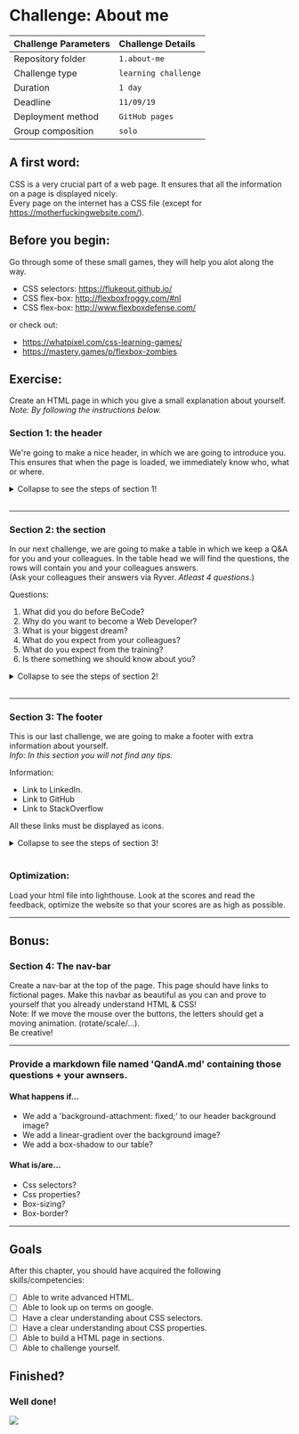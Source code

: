 # Challenge: About me

|Challenge Parameters  |Challenge Details              |
|:---------------------|:------------------------------|
|Repository folder     |`1.about-me`                   |
|Challenge type        |`learning challenge`           |
|Duration              |`1 day`                        |
|Deadline              | `11/09/19`                    |
|Deployment method     |`GitHub pages`                 |
|Group composition     |`solo`                         |




## A first word:

CSS is a very crucial part of a web page. It ensures that all the information on a page is displayed nicely.  
Every page on the internet has a CSS file (except for https://motherfuckingwebsite.com/).

## Before you begin:

Go through some of these small games, they will help you alot along the way.

- CSS selectors: https://flukeout.github.io/
- CSS flex-box: http://flexboxfroggy.com/#nl
- CSS flex-box: http://www.flexboxdefense.com/

or check out:   
- https://whatpixel.com/css-learning-games/  
- https://mastery.games/p/flexbox-zombies

## Exercise:
Create an HTML page in which you give a small explanation about yourself.  
*Note: By following the instructions below.*

### Section 1: the header
We're going to make a nice header, in which we are going to introduce you.  
This ensures that when the page is loaded, we immediately know who, what or where.

<details><summary>Collapse to see the steps of section 1!</summary>

#### Step 1:  
Create a `<header>`and insert a text, containing your *life quote* inside of it.  
This quote should have a very light grey color, use a **hex** color for this.

#### Step 2:  
Add a background image to the `<header>` and make sure the header's height is the same size as your *view height*.

#### Step 3:  
Make the image darker, so that it fits with the text.

#### Step 4:  
Make sure the text is centered in the middle of the screen.  
*Tip: look up flexbox.*

#### Step 5:  
Add an image of yourself above your quote. This should be a round image.  
`Note: The  rounding must be done in css.`

#### Step 6:  
Make sure that when you hover your mouse over the image, it becomes a bit blurry and slightly *larger. 
*Larger: Circle size stays the same, but the content image scales*

#### Step 7:  
Make sure that your age is displayed on the image when you hover over it.

#### Step 8:  
Add your name between the image and the quote.

#### Step 9:  
Use google fonts to add a new font-family. Style all your text on the page, make it beautiful!</details>
<br>

------

### Section 2: the section

In our next challenge, we are going to make a table in which we keep a Q&A for you and your colleagues.
In the table head we will find the questions, the rows will contain you and your colleagues answers.   
(Ask your colleagues their answers via Ryver. *Atleast 4 questions.*)

Questions:
1. What did you do before BeCode?
1. Why do you want to become a Web Developer?
1. What is your biggest dream?
1. What do you expect from your colleagues?
1. What do you expect from the training?
1. Is there something we should know about you?

<details><summary>Collapse to see the steps of section 2!</summary>

#### Step 1:
Create a table and fill it with all the information.

#### Step 2: 
Remove the horizontal lines from the table.

#### Step 3:
Make a striped table (example: dark grey/light grey.).  
*Tip: css selectors*

#### Step 4:
If the user moves his mouse over a 'td', the background colour must change.  
*Note: If the background is light it should turn darker, if not it should turn lighter.*

#### Step 5:
Each first letter in the `<td>` must have a **bold** font weight.  
*Tip: css selectors*
</details>

<br>

------

### Section 3: The footer

This is our last challenge, we are going to make a footer with extra information about yourself.  
*Info: In this section you will not find any tips.*

Information:  
- Link to LinkedIn.
- Link to GitHub
- Link to StackOverflow

All these links must be displayed as icons.

<details><summary>Collapse to see the steps of section 3!</summary>

#### Step 1:
Create a `<footer>` and give it a height of 150px.

#### Step 2:
Create a `<ul>` with the following sturcture `<ul>` -> `<li>` -> `<i>`. Center this in the footer.

#### Step 3: 
Add icons that contain the URLs. And make sure that they are spread in a width of 400px.

#### Step 4:
Animate the icons color on hover.

#### Step 5:
Before the first icon and after the last icon, there should be a vertical line `|`.

#### Step 6:  
When we select a icon the link should open in a new tab.

</details>

<br>

### Optimization:

Load your html file into lighthouse.
Look at the scores and read the feedback, optimize the website so that your scores are as high as possible.


----

## Bonus:

### Section 4: The nav-bar
Create a nav-bar at the top of the page.
This page should have links to fictional pages.
Make this navbar as beautiful as you can and prove to yourself that you already understand HTML & CSS!  
Note: If we move the mouse over the buttons, the letters should get a moving animation. (rotate/scale/...).  
Be creative!

----

### Provide a markdown file named 'QandA.md' containing those questions + your awnsers.

#### What happens if...

- We add a 'background-attachment: fixed;' to our header background image?
- We add a linear-gradient over the background image?
- We add a box-shadow to our table?

#### What is/are...

- Css selectors?
- Css properties?
- Box-sizing?
- Box-border?

----


## Goals

After this chapter, you should have acquired the following skills/competencies:


- [ ] Able to write advanced HTML.
- [ ] Able to look up on terms on google.
- [ ] Have a clear understanding about CSS selectors.
- [ ] Have a clear understanding about CSS properties.
- [ ] Able to build a HTML page in sections.
- [ ] Able to challenge yourself.

## Finished?
### Well done!
![](https://media.giphy.com/media/bKBM7H63PIykM/giphy.gif)
